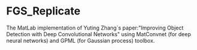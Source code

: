 # FGS_Replicate
The MatLab implementation of Yuting Zhang`s paper:"Improving Object Detection with Deep Convolutional Networks" using MatConvnet (for deep neural networks) and GPML (for Gaussian process) toolbox.
